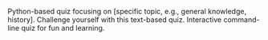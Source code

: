 Python-based quiz focusing on [specific topic, e.g., general knowledge, history].
Challenge yourself with this text-based quiz.
Interactive command-line quiz for fun and learning.
